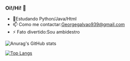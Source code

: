 ### Oi!/Hi! 👋

- 🌱Estudando Python/Java/Html
- 📫 Como me contactar:Georgegalvao939@gmail.com 
- ⚡ Fato divertido:Sou ambidestro

![Anurag's GitHub stats](https://github-readme-stats.vercel.app/api?username=GGG710&show_icons=true&theme=radical)

[![Top Langs](https://github-readme-stats.vercel.app/api/top-langs/?username=GGG710)](https://github.com/anuraghazra/github-readme-stats)
